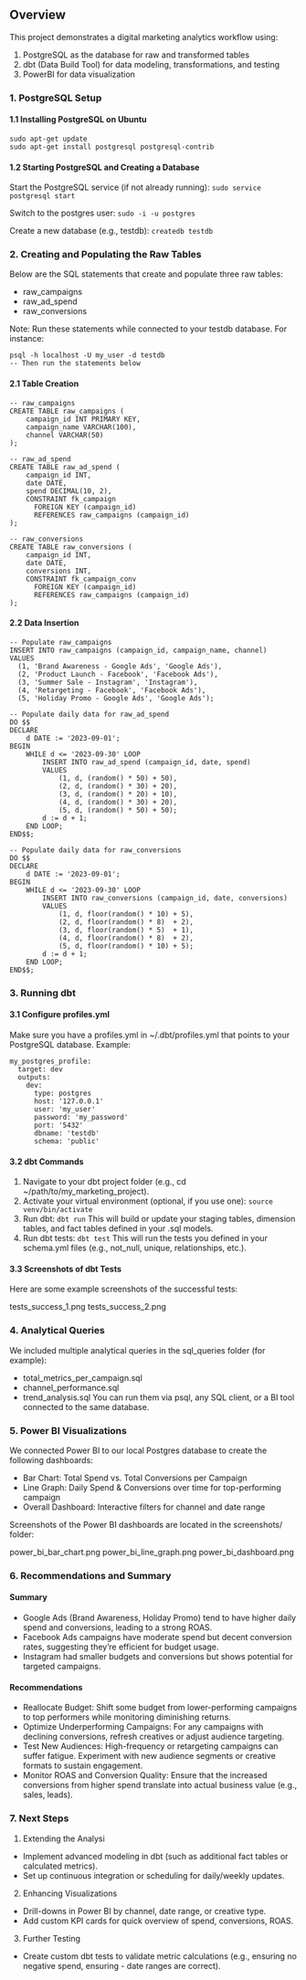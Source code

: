 ## Overview
This project demonstrates a digital marketing analytics workflow using:

1. PostgreSQL as the database for raw and transformed tables
2. dbt (Data Build Tool) for data modeling, transformations, and testing
3. PowerBI for data visualization

### 1. PostgreSQL Setup
#### 1.1 Installing PostgreSQL on Ubuntu
```
sudo apt-get update
sudo apt-get install postgresql postgresql-contrib
```

#### 1.2 Starting PostgreSQL and Creating a Database
Start the PostgreSQL service (if not already running):
```sudo service postgresql start```

Switch to the postgres user:
```sudo -i -u postgres```

Create a new database (e.g., testdb):
```createdb testdb```

### 2. Creating and Populating the Raw Tables
Below are the SQL statements that create and populate three raw tables:

- raw_campaigns
- raw_ad_spend
- raw_conversions

Note: Run these statements while connected to your testdb database. For instance:
```
psql -h localhost -U my_user -d testdb
-- Then run the statements below
```

#### 2.1 Table Creation
```
-- raw_campaigns
CREATE TABLE raw_campaigns (
    campaign_id INT PRIMARY KEY,
    campaign_name VARCHAR(100),
    channel VARCHAR(50)
);

-- raw_ad_spend
CREATE TABLE raw_ad_spend (
    campaign_id INT,
    date DATE,
    spend DECIMAL(10, 2),
    CONSTRAINT fk_campaign
      FOREIGN KEY (campaign_id)
      REFERENCES raw_campaigns (campaign_id)
);

-- raw_conversions
CREATE TABLE raw_conversions (
    campaign_id INT,
    date DATE,
    conversions INT,
    CONSTRAINT fk_campaign_conv
      FOREIGN KEY (campaign_id)
      REFERENCES raw_campaigns (campaign_id)
);
```

#### 2.2 Data Insertion
```
-- Populate raw_campaigns
INSERT INTO raw_campaigns (campaign_id, campaign_name, channel)
VALUES
  (1, 'Brand Awareness - Google Ads', 'Google Ads'),
  (2, 'Product Launch - Facebook', 'Facebook Ads'),
  (3, 'Summer Sale - Instagram', 'Instagram'),
  (4, 'Retargeting - Facebook', 'Facebook Ads'),
  (5, 'Holiday Promo - Google Ads', 'Google Ads');

-- Populate daily data for raw_ad_spend
DO $$
DECLARE
    d DATE := '2023-09-01';
BEGIN
    WHILE d <= '2023-09-30' LOOP
        INSERT INTO raw_ad_spend (campaign_id, date, spend)
        VALUES
            (1, d, (random() * 50) + 50),
            (2, d, (random() * 30) + 20),
            (3, d, (random() * 20) + 10),
            (4, d, (random() * 30) + 20),
            (5, d, (random() * 50) + 50);
        d := d + 1;
    END LOOP;
END$$;

-- Populate daily data for raw_conversions
DO $$
DECLARE
    d DATE := '2023-09-01';
BEGIN
    WHILE d <= '2023-09-30' LOOP
        INSERT INTO raw_conversions (campaign_id, date, conversions)
        VALUES
            (1, d, floor(random() * 10) + 5),
            (2, d, floor(random() * 8)  + 2),
            (3, d, floor(random() * 5)  + 1),
            (4, d, floor(random() * 8)  + 2),
            (5, d, floor(random() * 10) + 5);
        d := d + 1;
    END LOOP;
END$$;
```

### 3. Running dbt
#### 3.1 Configure profiles.yml
Make sure you have a profiles.yml in ~/.dbt/profiles.yml that points to your PostgreSQL database. Example:
```
my_postgres_profile:
  target: dev
  outputs:
    dev:
      type: postgres
      host: '127.0.0.1'
      user: 'my_user'
      password: 'my_password'
      port: '5432'
      dbname: 'testdb'
      schema: 'public'
```

#### 3.2 dbt Commands
1. Navigate to your dbt project folder (e.g., cd ~/path/to/my_marketing_project).
2. Activate your virtual environment (optional, if you use one):
```source venv/bin/activate```
3. Run dbt:
```dbt run```
This will build or update your staging tables, dimension tables, and fact tables defined in your .sql models.
4. Run dbt tests:
```dbt test```
This will run the tests you defined in your schema.yml files (e.g., not_null, unique, relationships, etc.).

#### 3.3 Screenshots of dbt Tests
Here are some example screenshots of the successful tests:

tests_success_1.png
tests_success_2.png

### 4. Analytical Queries
We included multiple analytical queries in the sql_queries folder (for example):

- total_metrics_per_campaign.sql
- channel_performance.sql
- trend_analysis.sql
You can run them via psql, any SQL client, or a BI tool connected to the same database.

### 5. Power BI Visualizations
We connected Power BI to our local Postgres database to create the following dashboards:

- Bar Chart: Total Spend vs. Total Conversions per Campaign
- Line Graph: Daily Spend & Conversions over time for top-performing campaign
- Overall Dashboard: Interactive filters for channel and date range

Screenshots of the Power BI dashboards are located in the screenshots/ folder:

power_bi_bar_chart.png
power_bi_line_graph.png
power_bi_dashboard.png

### 6. Recommendations and Summary
#### Summary
- Google Ads (Brand Awareness, Holiday Promo) tend to have higher daily spend and conversions, leading to a strong ROAS.
- Facebook Ads campaigns have moderate spend but decent conversion rates, suggesting they’re efficient for budget usage.
- Instagram had smaller budgets and conversions but shows potential for targeted campaigns.

#### Recommendations
- Reallocate Budget: Shift some budget from lower-performing campaigns to top performers while monitoring diminishing returns.
- Optimize Underperforming Campaigns: For any campaigns with declining conversions, refresh creatives or adjust audience targeting.
- Test New Audiences: High-frequency or retargeting campaigns can suffer fatigue. Experiment with new audience segments or creative formats to sustain engagement.
- Monitor ROAS and Conversion Quality: Ensure that the increased conversions from higher spend translate into actual business value (e.g., sales, leads).

### 7. Next Steps
1. Extending the Analysi
- Implement advanced modeling in dbt (such as additional fact tables or calculated metrics).
- Set up continuous integration or scheduling for daily/weekly updates.
2. Enhancing Visualizations
- Drill-downs in Power BI by channel, date range, or creative type.
- Add custom KPI cards for quick overview of spend, conversions, ROAS.
3. Further Testing
- Create custom dbt tests to validate metric calculations (e.g., ensuring no negative spend, ensuring - date ranges are correct).
